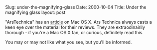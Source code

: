 Slug: under-the-magnifying-glass
Date: 2000-10-04
Title: Under the magnifying glass
layout: post

&quot;ArsTechnica&quot; has an <a href="http://www.arstechnica.com/reviews/4q00/macosx-pb1/macos-x-beta-1.html">article</a> on Mac OS X. Ars Technica always casts a keen eye over the material for their reviews. They are extraodinairily thorough - if you&#39;re a Mac OS X fan, or curious, definitely read this.

You may or may not like what you see, but you&#39;ll be informed.
